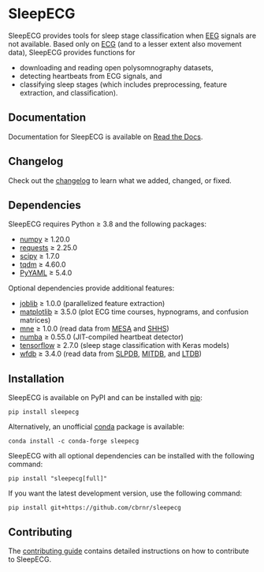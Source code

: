 # SleepECG
SleepECG provides tools for sleep stage classification when [EEG](https://en.wikipedia.org/wiki/Electroencephalography) signals are not available. Based only on [ECG](https://en.wikipedia.org/wiki/Electrocardiography) (and to a lesser extent also movement data), SleepECG provides functions for

- downloading and reading open polysomnography datasets,
- detecting heartbeats from ECG signals, and
- classifying sleep stages (which includes preprocessing, feature extraction, and classification).

## Documentation
Documentation for SleepECG is available on [Read the Docs](https://sleepecg.readthedocs.io/en/stable/index.html).

## Changelog
Check out the [changelog](https://github.com/cbrnr/sleepecg/blob/main/CHANGELOG.md) to learn what we added, changed, or fixed.

## Dependencies
SleepECG requires Python ≥ 3.8 and the following packages:

- [numpy](http://www.numpy.org/) ≥ 1.20.0
- [requests](https://requests.readthedocs.io/en/latest/) ≥ 2.25.0
- [scipy](https://scipy.org/) ≥ 1.7.0
- [tqdm](https://tqdm.github.io/) ≥ 4.60.0
- [PyYAML](https://pyyaml.org/) ≥ 5.4.0

Optional dependencies provide additional features:

- [joblib](https://joblib.readthedocs.io/en/latest/) ≥ 1.0.0 (parallelized feature extraction)
- [matplotlib](https://matplotlib.org/) ≥ 3.5.0 (plot ECG time courses, hypnograms, and confusion matrices)
- [mne](https://mne.tools/stable/index.html) ≥ 1.0.0 (read data from [MESA](https://sleepdata.org/datasets/mesa) and [SHHS](https://sleepdata.org/datasets/shhs))
- [numba](https://numba.pydata.org/) ≥ 0.55.0 (JIT-compiled heartbeat detector)
- [tensorflow](https://www.tensorflow.org/) ≥ 2.7.0 (sleep stage classification with Keras models)
- [wfdb](https://github.com/MIT-LCP/wfdb-python/) ≥ 3.4.0 (read data from [SLPDB](https://physionet.org/content/slpdb), [MITDB](https://physionet.org/content/mitdb), and [LTDB](https://physionet.org/content/ltdb))

## Installation
SleepECG is available on PyPI and can be installed with [pip](https://pip.pypa.io/en/stable/):

```
pip install sleepecg
```

Alternatively, an unofficial [conda](https://docs.conda.io/en/latest/) package is available:

```
conda install -c conda-forge sleepecg
```

SleepECG with all optional dependencies can be installed with the following command:

```
pip install "sleepecg[full]"
```

If you want the latest development version, use the following command:

```
pip install git+https://github.com/cbrnr/sleepecg
```

## Contributing
The [contributing guide](https://github.com/cbrnr/sleepecg/blob/main/CONTRIBUTING.md) contains detailed instructions on how to contribute to SleepECG.
